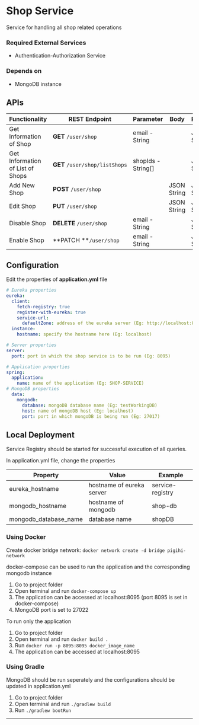 # Shop Service

Service for handling all shop related operations

### Required External Services

- Authentication-Authorization Service

### Depends on

- MongoDB instance

## APIs

| Functionality | REST Endpoint | Parameter | Body | Response |
| --- | --- | --- | --- | --- |
| Get Information of Shop | **GET** `/user/shop` | email - String |     | JSON String |
| Get Information of List of Shops | **GET** `/user/shop/listShops` | shopIds - String\[\] |     | JSON String |
| Add New Shop | **POST** `/user/shop` |     | JSON String | JSON String |
| Edit Shop | **PUT** `/user/shop` |     | JSON String | JSON String |
| Disable Shop | **DELETE** `/user/shop` | email - String |     | JSON String |
| Enable Shop | \*\*PATCH \*\*`/user/shop` | email - String |     | JSON String |

## Configuration

Edit the properties of **application.yml** file

```yaml
# Eureka properties
eureka:
  client:
    fetch-registry: true
    register-with-eureka: true
    service-url:
      defaultZone: address of the eureka server (Eg: http://localhost:8761/eureka)
  instance:
    hostname: specify the hostname here (Eg: localhost)

# Server properties
server:
  port: port in which the shop service is to be run (Eg: 8095)

# Application properties
spring:
  application:
    name: name of the application (Eg: SHOP-SERVICE)
# MongoDB properties
  data:
    mongodb:
      database: mongoDB database name (Eg: testWorkingDB)
      host: name of mongoDB host (Eg: localhost)
      port: port in which mongoDB is being run (Eg: 27017)
```

## Local Deployment

Service Registry should be started for successful execution of all queries.

In application.yml file, change the properties

| Property | Value | Example |
| --- | --- | --- |
| eureka_hostname | hostname of eureka server | service-registry |
| mongodb_hostname | hostname of mongodb | shop-db |
| mongodb\_database\_name | database name | shopDB |

### Using Docker

Create docker bridge network: `docker network create -d bridge pigihi-network`

docker-compose can be used to run the application and the corresponding mongodb instance

1. Go to project folder
2. Open terminal and run `docker-compose up`
3. The application can be accessed at localhost:8095 (port 8095 is set in docker-compose)
4. MongoDB port is set to 27022

To run only the application

1.  Go to project folder
2.  Open terminal and run `docker build .`
3.  Run `docker run -p 8095:8095 docker_image_name`
4.  The application can be accessed at localhost:8095

### Using Gradle

MongoDB should be run seperately and the configurations should be updated in application.yml

1.  Go to project folder
2.  Open terminal and run `./gradlew build`
3.  Run `./gradlew bootRun`

* * *

